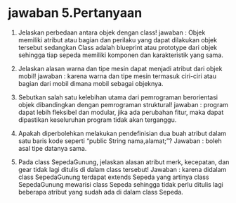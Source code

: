 # jawaban 5.Pertanyaan

1. Jelaskan perbedaan antara objek dengan class!
jawaban : Objek memiliki atribut atau bagian dan perilaku yang dapat dilakukan objek tersebut sedangkan Class adalah blueprint atau prototype dari objek sehingga tiap sepeda memiliki komponen dan karakteristik yang sama.

2. Jelaskan alasan warna dan tipe mesin dapat menjadi atribut dari objek mobil!
jawaban : karena warna dan tipe mesin termasuk ciri-ciri atau bagian dari mobil dimana mobil sebagai objeknya.

3. Sebutkan salah satu kelebihan utama dari pemrograman berorientasi objek dibandingkan dengan pemrograman struktural!
jawaban : program dapat lebih fleksibel dan modular, jika ada perubahan fitur, maka dapat dipastikan keseluruhan program tidak akan terganggu.

4. Apakah diperbolehkan melakukan pendefinisian dua buah atribut dalam satu baris kode seperti “public String nama,alamat;”?
Jawaban : boleh asal tipe datanya sama.  

5. Pada class SepedaGunung, jelaskan alasan atribut merk, kecepatan, dan gear tidak lagi ditulis di dalam class tersebut!
Jawaban : karena didalam class SepedaGunung terdapat extends Sepeda yang artinya class SepedaGunung mewarisi class Sepeda sehingga tidak perlu ditulis lagi beberapa atribut yang sudah ada di dalam class Sepeda.  